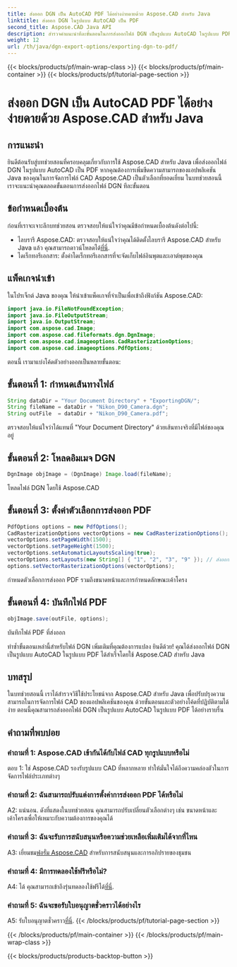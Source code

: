 ```yaml
---
title: ส่งออก DGN เป็น AutoCAD PDF ได้อย่างง่ายดายด้วย Aspose.CAD สำหรับ Java
linktitle: ส่งออก DGN ในรูปแบบ AutoCAD เป็น PDF
second_title: Aspose.CAD Java API
description: สำรวจคำแนะนำทีละขั้นตอนในการส่งออกไฟล์ DGN เป็นรูปแบบ AutoCAD ในรูปแบบ PDF โดยใช้ Aspose.CAD สำหรับ Java ยกระดับความสามารถในการจัดการ CAD ของแอปพลิเคชัน Java ของคุณได้อย่างง่ายดาย
weight: 12
url: /th/java/dgn-export-options/exporting-dgn-to-pdf/
---
```


{{< blocks/products/pf/main-wrap-class >}}
{{< blocks/products/pf/main-container >}}
{{< blocks/products/pf/tutorial-page-section >}}

# ส่งออก DGN เป็น AutoCAD PDF ได้อย่างง่ายดายด้วย Aspose.CAD สำหรับ Java

## การแนะนำ

ยินดีต้อนรับสู่บทช่วยสอนที่ครอบคลุมเกี่ยวกับการใช้ Aspose.CAD สำหรับ Java เพื่อส่งออกไฟล์ DGN ในรูปแบบ AutoCAD เป็น PDF หากคุณต้องการเพิ่มขีดความสามารถของแอปพลิเคชัน Java ของคุณในการจัดการไฟล์ CAD Aspose.CAD เป็นตัวเลือกที่ยอดเยี่ยม ในบทช่วยสอนนี้ เราจะแนะนำคุณตลอดขั้นตอนการส่งออกไฟล์ DGN ทีละขั้นตอน


## ข้อกำหนดเบื้องต้น
ก่อนที่เราจะเจาะลึกบทช่วยสอน ตรวจสอบให้แน่ใจว่าคุณมีข้อกำหนดเบื้องต้นดังต่อไปนี้:
-  ไลบรารี Aspose.CAD: ตรวจสอบให้แน่ใจว่าคุณได้ติดตั้งไลบรารี Aspose.CAD สำหรับ Java แล้ว คุณสามารถดาวน์โหลดได้[ที่นี่](https://releases.aspose.com/cad/java/).
- ไดเร็กทอรีเอกสาร: ตั้งค่าไดเร็กทอรีเอกสารที่จะจัดเก็บไฟล์อินพุตและเอาต์พุตของคุณ

## แพ็คเกจนำเข้า

ในโปรเจ็กต์ Java ของคุณ ให้นำเข้าแพ็คเกจที่จำเป็นเพื่อเข้าถึงฟังก์ชัน Aspose.CAD:

```java
import java.io.FileNotFoundException;
import java.io.FileOutputStream;
import java.io.OutputStream;
import com.aspose.cad.Image;
import com.aspose.cad.fileformats.dgn.DgnImage;
import com.aspose.cad.imageoptions.CadRasterizationOptions;
import com.aspose.cad.imageoptions.PdfOptions;
```

ตอนนี้ เรามาแบ่งโค้ดตัวอย่างออกเป็นหลายขั้นตอน:

## ขั้นตอนที่ 1: กำหนดเส้นทางไฟล์

```java
String dataDir = "Your Document Directory" + "ExportingDGN/";
String fileName = dataDir + "Nikon_D90_Camera.dgn";
String outFile  = dataDir + "Nikon_D90_Camera.pdf";
```

ตรวจสอบให้แน่ใจว่าได้แทนที่ "Your Document Directory" ด้วยเส้นทางจริงที่มีไฟล์ของคุณอยู่

## ขั้นตอนที่ 2: โหลดอิมเมจ DGN

```java
DgnImage objImage = (DgnImage) Image.load(fileName);
```

โหลดไฟล์ DGN โดยใช้ Aspose.CAD

## ขั้นตอนที่ 3: ตั้งค่าตัวเลือกการส่งออก PDF

```java
PdfOptions options = new PdfOptions();
CadRasterizationOptions vectorOptions = new CadRasterizationOptions();
vectorOptions.setPageWidth(1500);
vectorOptions.setPageHeight(1500);
vectorOptions.setAutomaticLayoutsScaling(true);
vectorOptions.setLayouts(new String[] { "1", "2", "3", "9" }); // ส่งออกมุมมองเฉพาะ
options.setVectorRasterizationOptions(vectorOptions);
```

กำหนดตัวเลือกการส่งออก PDF รวมถึงขนาดหน้าและการกำหนดลักษณะเค้าโครง

## ขั้นตอนที่ 4: บันทึกไฟล์ PDF

```java
objImage.save(outFile, options);
```

บันทึกไฟล์ PDF ที่ส่งออก

ทำซ้ำขั้นตอนเหล่านี้สำหรับไฟล์ DGN เพิ่มเติมที่คุณต้องการแปลง ยินดีด้วย! คุณได้ส่งออกไฟล์ DGN เป็นรูปแบบ AutoCAD ในรูปแบบ PDF ได้สำเร็จโดยใช้ Aspose.CAD สำหรับ Java

## บทสรุป

ในบทช่วยสอนนี้ เราได้สำรวจวิธีใช้ประโยชน์จาก Aspose.CAD สำหรับ Java เพื่อปรับปรุงความสามารถในการจัดการไฟล์ CAD ของแอปพลิเคชันของคุณ ด้วยขั้นตอนและตัวอย่างโค้ดที่ปฏิบัติตามได้ง่าย ตอนนี้คุณสามารถส่งออกไฟล์ DGN เป็นรูปแบบ AutoCAD ในรูปแบบ PDF ได้อย่างราบรื่น

## คำถามที่พบบ่อย

### คำถามที่ 1: Aspose.CAD เข้ากันได้กับไฟล์ CAD ทุกรูปแบบหรือไม่

ตอบ 1: ใช่ Aspose.CAD รองรับรูปแบบ CAD ที่หลากหลาย ทำให้มั่นใจได้ถึงความคล่องตัวในการจัดการไฟล์ประเภทต่างๆ

### คำถามที่ 2: ฉันสามารถปรับแต่งการตั้งค่าการส่งออก PDF ได้หรือไม่

A2: แน่นอน. ดังที่แสดงในบทช่วยสอน คุณสามารถปรับเปลี่ยนตัวเลือกต่างๆ เช่น ขนาดหน้าและเค้าโครงเพื่อให้เหมาะกับความต้องการของคุณได้

### คำถามที่ 3: ฉันจะรับการสนับสนุนหรือความช่วยเหลือเพิ่มเติมได้จากที่ไหน

 A3: เยี่ยมชม[ฟอรั่ม Aspose.CAD](https://forum.aspose.com/c/cad/19) สำหรับการสนับสนุนและการอภิปรายของชุมชน

### คำถามที่ 4: มีการทดลองใช้ฟรีหรือไม่?

 A4: ได้ คุณสามารถเข้าถึงรุ่นทดลองใช้ฟรีได้[ที่นี่](https://releases.aspose.com/).

### คำถามที่ 5: ฉันจะขอรับใบอนุญาตชั่วคราวได้อย่างไร

 A5: รับใบอนุญาตชั่วคราว[ที่นี่](https://purchase.aspose.com/temporary-license/).
{{< /blocks/products/pf/tutorial-page-section >}}

{{< /blocks/products/pf/main-container >}}
{{< /blocks/products/pf/main-wrap-class >}}

{{< blocks/products/products-backtop-button >}}

